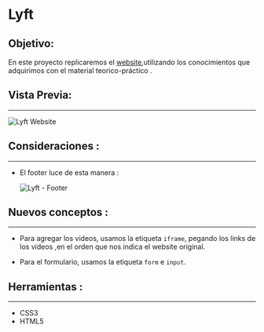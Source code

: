 # Lyft

## Objetivo:
En este proyecto replicaremos el [website](https://www.lyft.com/),utilizando los conocimientos que adquirimos con el material teorico-práctico .


## Vista Previa:
---------------

![Lyft Website](docs/fullpage.png)


## Consideraciones :
---------

* El footer luce de esta manera :

  ![Lyft - Footer](docs/footer.gif)

## Nuevos conceptos :
-----------
  - Para agregar los videos, usamos la etiqueta `iframe`,
  pegando los links de los videos ,en el orden que nos indica el website original.

  - Para el formulario, usamos la etiqueta `form` e `input`.

## Herramientas :
-----

* CSS3
* HTML5
